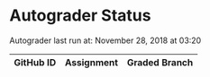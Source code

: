 # Autograder Status
Autograder last run at: November 28, 2018 at 03:20

| GitHub ID | Assignment | Graded Branch |
|-----------|------------|---------------|
